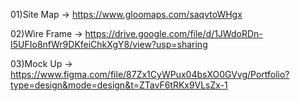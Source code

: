 01)Site Map -> https://www.gloomaps.com/saqvtoWHgx


02)Wire Frame -> https://drive.google.com/file/d/1JWdoRDn-I5UFIo8nfWr9DKfeiChkXgY8/view?usp=sharing


03)Mock Up -> https://www.figma.com/file/87Zx1CyWPux04bsXO0GVvg/Portfolio?type=design&mode=design&t=ZTavF6tRKx9VLsZx-1
